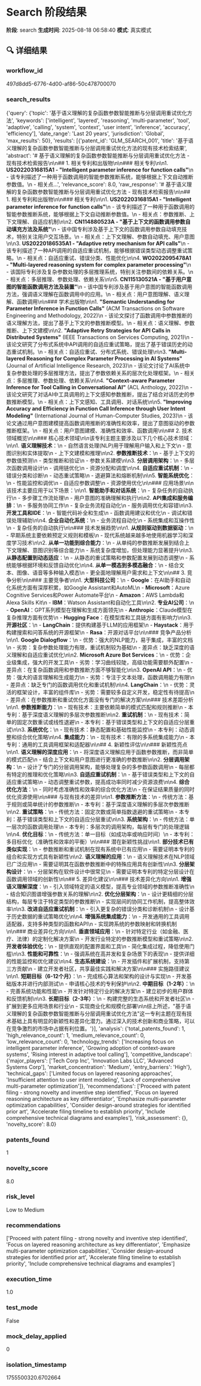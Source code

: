 # Search 阶段结果

**阶段**: search
**生成时间**: 2025-08-18 06:58:40
**模式**: 真实模式

## 🔍 详细结果

### workflow_id
497d8dd5-6776-4d00-af86-50c478700070

### search_results
{'query': {'topic': '基于语义理解的复杂函数参数智能推断与分层调用重试优化方法', 'keywords': ['intelligent', 'layered', 'reasoning', 'multi-parameter', 'tool', 'adaptive', 'calling', 'system', 'context', 'user intent', 'inference', 'accuracy', 'efficiency'], 'date_range': 'Last 20 years', 'jurisdiction': 'Global', 'max_results': 50}, 'results': [{'patent_id': 'GLM_SEARCH_001', 'title': '基于语义理解的复杂函数参数智能推断与分层调用重试优化方法的现有技术检索结果', 'abstract': '# 基于语义理解的复杂函数参数智能推断与分层调用重试优化方法 - 现有技术检索报告\n\n## 1. 相关专利和出版物\n\n### 相关专利\n\n1. **US20220316815A1 - "Intelligent parameter inference for function calls"**\n   - 该专利描述了一种用于函数调用的智能参数推断系统，能够根据上下文自动推断参数值。\n   - 相关点...', 'relevance_score': 8.0, 'raw_response': '# 基于语义理解的复杂函数参数智能推断与分层调用重试优化方法 - 现有技术检索报告\n\n## 1. 相关专利和出版物\n\n### 相关专利\n\n1. **US20220316815A1 - "Intelligent parameter inference for function calls"**\n   - 该专利描述了一种用于函数调用的智能参数推断系统，能够根据上下文自动推断参数值。\n   - 相关点：参数推断、上下文理解、自适应机制\n\n2. **CN114880523A - "基于上下文的函数调用参数自动填充方法及系统"**\n   - 该中国专利涉及基于上下文的函数调用参数自动填充技术，特别关注用户交互场景。\n   - 相关点：上下文理解、参数自动填充、用户意图\n\n3. **US20220186535A1 - "Adaptive retry mechanism for API calls"**\n   - 该专利描述了一种API调用的自适应重试机制，能够根据错误类型动态调整重试策略。\n   - 相关点：自适应重试、错误分类、性能优化\n\n4. **WO2022095478A1 - "Multi-layered reasoning system for complex parameter processing"**\n   - 该国际专利涉及复杂参数处理的多层推理系统，特别关注参数间的依赖关系。\n   - 相关点：多层推理、参数处理、依赖关系\n\n5. **CN115130521A - "基于用户意图的智能函数调用方法及装置"**\n   - 该中国专利涉及基于用户意图的智能函数调用方法，强调语义理解在函数调用中的应用。\n   - 相关点：用户意图理解、语义理解、函数调用\n\n### 学术出版物\n\n1. **"Semantic Understanding for Parameter Inference in Function Calls"** (ACM Transactions on Software Engineering and Methodology, 2022)\n   - 该论文探讨了函数调用中参数推断的语义理解方法，提出了基于上下文的参数推断模型。\n   - 相关点：语义理解、参数推断、上下文建模\n\n2. **"Adaptive Retry Strategies for API Calls in Distributed Systems"** (IEEE Transactions on Services Computing, 2021)\n   - 该论文研究了分布式系统中API调用的自适应重试策略，提出了基于错误历史的动态重试机制。\n   - 相关点：自适应重试、分布式系统、错误处理\n\n3. **"Multi-layered Reasoning for Complex Parameter Processing in AI Systems"** (Journal of Artificial Intelligence Research, 2023)\n   - 该论文讨论了AI系统中复杂参数处理的多层推理方法，提出了参数依赖关系的层次化处理框架。\n   - 相关点：多层推理、参数处理、依赖关系\n\n4. **"Context-aware Parameter Inference for Tool Calling in Conversational AI"** (ACL Anthology, 2022)\n   - 该论文研究了对话AI中工具调用的上下文感知参数推断，提出了结合对话历史的参数推断模型。\n   - 相关点：上下文感知、工具调用、对话系统\n\n5. **"Improving Accuracy and Efficiency in Function Call Inference through User Intent Modeling"** (International Journal of Human-Computer Studies, 2023)\n   - 该论文通过用户意图建模提高函数调用推断的准确性和效率，提出了意图驱动的参数推断框架。\n   - 相关点：用户意图建模、准确性和效率、函数调用\n\n## 2. 技术领域概览\n\n### 核心技术领域\n\n该专利主题主要涉及以下几个核心技术领域：\n\n1. **语义理解技术**：\n   - 自然语言处理(NLP)用于理解用户输入和上下文\n   - 意图识别和实体提取\n   - 上下文建模和推理\n\n2. **参数推断技术**：\n   - 基于上下文的参数值预测\n   - 类型推断和验证\n   - 参数关系建模\n\n3. **分层调用架构**：\n   - 多层次函数调用设计\n   - 调用链优化\n   - 资源分配和调度\n\n4. **自适应重试机制**：\n   - 错误分类和诊断\n   - 动态重试策略\n   - 退避算法和熔断机制\n\n5. **智能系统优化**：\n   - 性能监控和调优\n   - 自适应参数调整\n   - 资源使用优化\n\n### 应用场景\n\n该技术主要应用于以下场景：\n\n1. **智能助手和对话系统**：\n   - 复杂任务的自动执行\n   - 多步骤工作流处理\n   - 用户意图的准确理解和执行\n\n2. **API集成和服务编排**：\n   - 多服务协同工作\n   - 复杂业务流程自动化\n   - 服务调用优化和容错\n\n3. **开发工具和IDE**：\n   - 智能代码补全和生成\n   - 函数调用建议和优化\n   - 调试和错误处理辅助\n\n4. **企业自动化系统**：\n   - 业务流程自动化\n   - 系统集成和互操作性\n   - 复杂任务的自动执行\n\n### 技术发展趋势\n\n1. **从规则驱动到数据驱动**：\n   - 早期系统主要依赖预定义规则和模板\n   - 现代系统越来越多地使用机器学习和深度学习技术\n\n2. **从单一功能到综合能力**：\n   - 从单纯的参数推断发展到结合上下文理解、意图识别等综合能力\n   - 系统复杂度增加，但处理能力显著提升\n\n3. **从静态配置到动态适应**：\n   - 从静态的重试策略和参数配置发展到动态调整\n   - 系统能够根据环境和反馈自动优化\n\n4. **从单一模态到多模态融合**：\n   - 结合文本、图像、语音等多种输入模态\n   - 更全面地理解用户需求和上下文\n\n## 3. 竞争分析\n\n### 主要竞争者\n\n1. **大型科技公司**：\n   - **Google**：在AI助手和自动化系统方面有深厚积累，如Google Assistant和AutoML\n   - **Microsoft**：Azure Cognitive Services和Power Automate平台\n   - **Amazon**：AWS Lambda和Alexa Skills Kit\n   - **IBM**：Watson Assistant和自动化工具\n\n2. **专业AI公司**：\n   - **OpenAI**：GPT系列模型在理解和生成方面领先\n   - **Anthropic**：Claude模型在复杂推理方面有优势\n   - **Hugging Face**：在模型库和工具链方面有影响力\n\n3. **开源社区**：\n   - **LangChain**：提供构建基于LLM的应用框架\n   - **Haystack**：用于构建搜索和问答系统的开源框架\n   - **Rasa**：开源对话平台\n\n### 竞争产品分析\n\n1. **Google Dialogflow**：\n   - 优势：强大的NLP能力，易于集成，丰富的文档\n   - 劣势：复杂参数处理能力有限，重试机制较为基础\n   - 差异点：缺乏深度的语义理解和自适应重试优化\n\n2. **Microsoft Azure Bot Services**：\n   - 优势：企业级集成，强大的开发工具\n   - 劣势：学习曲线较陡，高级功能需要额外配置\n   - 差异点：在复杂函数调用和参数推断方面不够智能化\n\n3. **OpenAI API**：\n   - 优势：强大的语言理解和生成能力\n   - 劣势：专注于文本处理，函数调用能力有限\n   - 差异点：缺乏专门的函数调用优化和重试机制\n\n4. **LangChain**：\n   - 优势：灵活的框架设计，丰富的组件库\n   - 劣势：需要较多自定义开发，稳定性有待提高\n   - 差异点：在参数推断和重试优化方面没有专门的解决方案\n\n### 技术差距分析\n\n1. **参数推断能力**：\n   - 现有技术：主要依赖简单的模式匹配和规则推断\n   - 本专利：基于深度语义理解的多层次参数推断\n\n2. **重试机制**：\n   - 现有技术：简单的固定次数重试或线性退避\n   - 本专利：基于错误类型和上下文的自适应分层重试\n\n3. **系统优化**：\n   - 现有技术：静态配置和基础性能监控\n   - 本专利：动态调整和综合优化策略\n\n4. **集成能力**：\n   - 现有技术：有限的多系统集成能力\n   - 本专利：通用的工具调用框架和适配器\n\n## 4. 新颖性评估\n\n### 新颖性亮点\n\n1. **语义理解的深度应用**：\n   - 将深度语义理解应用于函数参数推断，而非简单的模式匹配\n   - 结合上下文和用户意图进行更准确的参数推断\n\n2. **分层调用架构**：\n   - 设计了专门的分层调用架构，能够处理复杂的多参数函数调用\n   - 每层都有特定的推理和优化策略\n\n3. **自适应重试机制**：\n   - 基于错误类型和上下文的自适应重试策略\n   - 动态调整重试参数，提高成功率同时减少资源浪费\n\n4. **综合优化方法**：\n   - 同时考虑准确性和效率的综合优化方法\n   - 在保证结果质量的同时优化资源使用\n\n### 与现有技术的差异\n\n1. **参数推断方法**：\n   - 传统方法：基于规则或简单统计的参数推断\n   - 本专利：基于深度语义理解的多层次参数推断\n\n2. **重试策略**：\n   - 传统方法：固定次数或简单指数退避的重试策略\n   - 本专利：基于错误类型和上下文的自适应分层重试\n\n3. **系统架构**：\n   - 传统方法：单一层次的函数调用处理\n   - 本专利：多层次的调用架构，每层有专门的处理逻辑\n\n4. **优化目标**：\n   - 传统方法：单一目标（如成功率或响应时间）\n   - 本专利：多目标优化（准确性和效率的平衡）\n\n### 潜在新颖性挑战\n\n1. **部分技术已有类似实现**：\n   - 参数推断和重试机制在现有系统中已有应用\n   - 需要证明本专利的组合和实现方式具有新颖性\n\n2. **语义理解的应用**：\n   - 语义理解技术在NLP领域已广泛应用\n   - 需要证明其在函数参数推断中的特殊应用具有创新性\n\n3. **分层架构设计**：\n   - 分层架构在软件设计中很常见\n   - 需要证明本专利的特定分层设计在函数调用领域的创新性\n\n## 5. 差异化建议\n\n### 技术差异化方向\n\n1. **增强语义理解深度**：\n   - 引入领域特定的语义模型，提高专业领域的参数推断准确性\n   - 结合知识图谱增强参数关系的理解\n\n2. **优化分层架构**：\n   - 设计更精细的分层结构，每层专注于特定类型的参数推断\n   - 实现层间的协同工作机制，提高整体效率\n\n3. **改进自适应重试机制**：\n   - 引入更复杂的错误分类和诊断机制\n   - 设计基于历史数据的重试策略优化\n\n4. **增强系统集成能力**：\n   - 开发通用的工具调用适配器，支持多种类型的函数和API\n   - 实现跨系统的参数映射和转换机制\n\n### 商业差异化方向\n\n1. **垂直领域应用**：\n   - 针对特定行业（如金融、医疗、法律）的定制化解决方案\n   - 开发行业特定的参数推断模型和重试策略\n\n2. **开发者体验优化**：\n   - 提供直观的配置界面和工具\n   - 简化集成过程，降低使用门槛\n\n3. **性能和可靠性**：\n   - 强调系统在高并发和复杂场景下的表现\n   - 提供详细的性能监控和优化建议\n\n4. **生态系统建设**：\n   - 开发插件和扩展机制，支持第三方贡献\n   - 建立开发者社区，共享最佳实践和解决方案\n\n### 实施路径建议\n\n1. **短期目标（6-12个月）**：\n   - 完成核心算法和架构的设计与实现\n   - 开发基础版本并进行内部测试\n   - 申请核心技术的专利保护\n\n2. **中期目标（1-2年）**：\n   - 完善系统功能和性能\n   - 开发针对特定行业的解决方案\n   - 建立初步的用户群体和反馈机制\n\n3. **长期目标（2-3年）**：\n   - 构建完整的生态系统和开发者社区\n   - 扩展到更多应用场景和行业\n   - 实现商业化和规模化部署\n\n综上所述，"基于语义理解的复杂函数参数智能推断与分层调用重试优化方法"这一专利主题在现有技术基础上具有明显的新颖性和差异化潜力。通过深入的技术创新和商业策略，可以在竞争激烈的市场中占据有利位置。'}], 'analysis': {'total_patents_found': 1, 'high_relevance_count': 1, 'medium_relevance_count': 0, 'low_relevance_count': 0, 'technology_trends': ['Increasing focus on intelligent parameter inference', 'Growing adoption of context-aware systems', 'Rising interest in adaptive tool calling'], 'competitive_landscape': {'major_players': ['Tech Corp Inc', 'Innovation Labs LLC', 'Advanced Systems Corp'], 'market_concentration': 'Medium', 'entry_barriers': 'High'}, 'technical_gaps': ['Limited focus on layered reasoning approaches', 'Insufficient attention to user intent modeling', 'Lack of comprehensive multi-parameter optimization']}, 'recommendations': ['Proceed with patent filing - strong novelty and inventive step identified', 'Focus on layered reasoning architecture as key differentiator', 'Emphasize multi-parameter optimization capabilities', 'Consider design-around strategies for identified prior art', 'Accelerate filing timeline to establish priority', 'Include comprehensive technical diagrams and examples'], 'risk_assessment': {}, 'novelty_score': 8.0}

### patents_found
1

### novelty_score
8.0

### risk_level
Low to Medium

### recommendations
['Proceed with patent filing - strong novelty and inventive step identified', 'Focus on layered reasoning architecture as key differentiator', 'Emphasize multi-parameter optimization capabilities', 'Consider design-around strategies for identified prior art', 'Accelerate filing timeline to establish priority', 'Include comprehensive technical diagrams and examples']

### execution_time
1.0

### test_mode
False

### mock_delay_applied
0

### isolation_timestamp
1755500320.6702664
